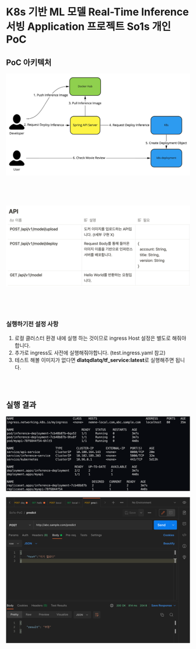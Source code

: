 # K8s 기반 ML 모델 Real-Time Inference 서빙 Application 프로젝트 So1s 개인 PoC

## PoC 아키텍처

![architecture.jpg](images/architecture.jpg)

<br>
<br>
<br>

![API](images/api.png)

<br>
<br>
<br>

### 실행하기전 설정 사항

1. 로컬 클러스터 환경 내에 실행 하는 것이므로 ingress Host 설정은 별도로 해줘야합니다.
2. 추가로 ingress도 사전에 실행해줘야합니다. (test.ingress.yaml 참고)
3. 테스트 해볼 이미지가 없다면 **dlatqdlatq/tf_service:latest**로 실행해주면 됩니다.

<br>
<br>

## 실행 결과

![kube.png](images/kube.png)

![bento.png](images/bento.png)